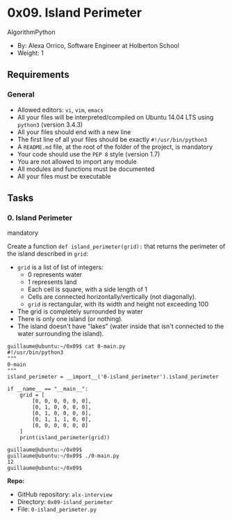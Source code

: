 0x09. Island Perimeter
======================

AlgorithmPython

-   By: Alexa Orrico, Software Engineer at Holberton School
-   Weight: 1

Requirements
------------

### General

-   Allowed editors: `vi`, `vim`, `emacs`
-   All your files will be interpreted/compiled on Ubuntu 14.04 LTS using `python3` (version 3.4.3)
-   All your files should end with a new line
-   The first line of all your files should be exactly `#!/usr/bin/python3`
-   A `README.md` file, at the root of the folder of the project, is mandatory
-   Your code should use the `PEP 8` style (version 1.7)
-   You are not allowed to import any module
-   All modules and functions must be documented
-   All your files must be executable

Tasks
-----

### 0\. Island Perimeter

mandatory

Create a function `def island_perimeter(grid):` that returns the perimeter of the island described in `grid`:

-   `grid` is a list of list of integers:
    -   0 represents water
    -   1 represents land
    -   Each cell is square, with a side length of 1
    -   Cells are connected horizontally/vertically (not diagonally).
    -   `grid` is rectangular, with its width and height not exceeding 100
-   The grid is completely surrounded by water
-   There is only one island (or nothing).
-   The island doesn't have "lakes" (water inside that isn't connected to the water surrounding the island).

```
guillaume@ubuntu:~/0x09$ cat 0-main.py
#!/usr/bin/python3
"""
0-main
"""
island_perimeter = __import__('0-island_perimeter').island_perimeter

if __name__ == "__main__":
    grid = [
        [0, 0, 0, 0, 0, 0],
        [0, 1, 0, 0, 0, 0],
        [0, 1, 0, 0, 0, 0],
        [0, 1, 1, 1, 0, 0],
        [0, 0, 0, 0, 0, 0]
    ]
    print(island_perimeter(grid))

guillaume@ubuntu:~/0x09$
guillaume@ubuntu:~/0x09$ ./0-main.py
12
guillaume@ubuntu:~/0x09$

```

**Repo:**
-   GitHub repository: `alx-interview`
-   Directory: `0x09-island_perimeter`
-   File: `0-island_perimeter.py`
